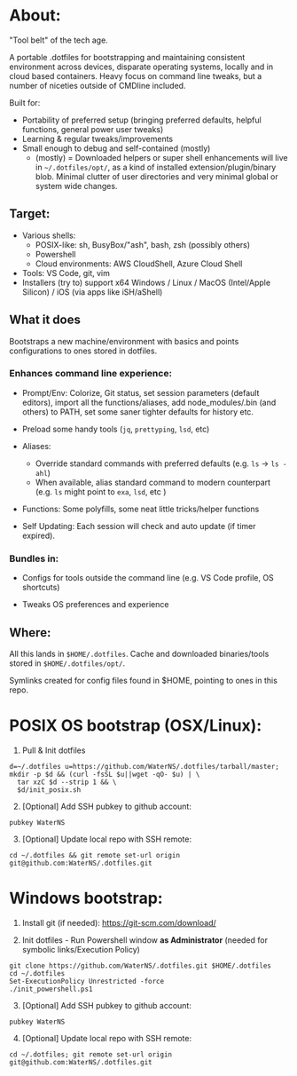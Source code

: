 # About:
"Tool belt" of the tech age.

A portable .dotfiles for bootstrapping and maintaining consistent environment across devices, disparate operating systems, locally and in cloud based containers. Heavy focus on command line tweaks, but a number of niceties outside of CMDline included.

Built for:
- Portability of preferred setup (bringing preferred defaults, helpful functions, general power user tweaks)
- Learning & regular tweaks/improvements
- Small enough to debug and self-contained (mostly)
  - (mostly) = Downloaded helpers or super shell enhancements will live in `~/.dotfiles/opt/`, as a kind of installed extension/plugin/binary blob. Minimal clutter of user directories and very minimal global or system wide changes.

## Target:
- Various shells:
  - POSIX-like: sh, BusyBox/"ash", bash, zsh (possibly others)
  - Powershell
  - Cloud environments: AWS CloudShell, Azure Cloud Shell
- Tools: VS Code, git, vim
- Installers (try to) support x64 Windows / Linux / MacOS (Intel/Apple Silicon) / iOS (via apps like iSH/aShell)

## What it does

Bootstraps a new machine/environment with basics and points configurations to ones stored in dotfiles.

### Enhances command line experience:
- Prompt/Env: Colorize, Git status, set session parameters (default editors), import all the functions/aliases, add node_modules/.bin (and others) to PATH, set some saner tighter defaults for history etc.

- Preload some handy tools (`jq`, `prettyping`, `lsd`, etc)

- Aliases:
  - Override standard commands with preferred defaults (e.g. `ls` -> `ls -ahl`)
  - When available, alias standard command to modern counterpart (e.g. `ls` might point to `exa`, `lsd`, etc )
- Functions: Some polyfills, some neat little tricks/helper functions

- Self Updating: Each session will check and auto update (if timer expired).

### Bundles in:
- Configs for tools outside the command line (e.g. VS Code profile, OS shortcuts)

- Tweaks OS preferences and experience

## Where:
All this lands in `$HOME/.dotfiles`. Cache and downloaded binaries/tools stored in `$HOME/.dotfiles/opt/`.

Symlinks created for config files found in $HOME, pointing to ones in this repo.


# POSIX OS bootstrap (OSX/Linux):
1. Pull & Init dotfiles
```
d=~/.dotfiles u=https://github.com/WaterNS/.dotfiles/tarball/master;
mkdir -p $d && (curl -fsSL $u||wget -qO- $u) | \
  tar xzC $d --strip 1 && \
  $d/init_posix.sh
```

2. [Optional] Add SSH pubkey to github account:
```
pubkey WaterNS
```

3. [Optional] Update local repo with SSH remote:
```
cd ~/.dotfiles && git remote set-url origin git@github.com:WaterNS/.dotfiles.git
```

# Windows bootstrap:
1. Install git (if needed): https://git-scm.com/download/

2. Init dotfiles - Run Powershell window **as Administrator** (needed for symbolic links/Execution Policy)
```
git clone https://github.com/WaterNS/.dotfiles.git $HOME/.dotfiles
cd ~/.dotfiles
Set-ExecutionPolicy Unrestricted -force
./init_powershell.ps1
```

3. [Optional] Add SSH pubkey to github account:
```
pubkey WaterNS
```

4. [Optional] Update local repo with SSH remote:
```
cd ~/.dotfiles; git remote set-url origin git@github.com:WaterNS/.dotfiles.git
```
